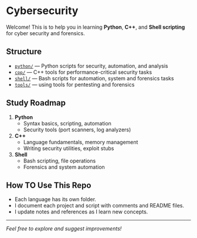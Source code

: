 # Cybersecurity

Welcome! This is to  help you in learning **Python**, **C++**, and **Shell scripting** for cyber security and forensics.

## Structure

- [`python/`](python/) — Python scripts for security, automation, and analysis
- [`cpp/`](cpp/) — C++ tools for performance-critical security tasks
- [`shell/`](shell/) — Bash scripts for automation, system and forensics tasks
- [`tools/`](tools/) — using tools for pentesting and  forensics 


## Study Roadmap

1. **Python**
   - Syntax basics, scripting, automation
   - Security tools (port scanners, log analyzers)
2. **C++**
   - Language fundamentals, memory management
   - Writing security utilities, exploit stubs
3. **Shell**
   - Bash scripting, file operations
   - Forensics and system automation

## How TO Use This Repo

- Each language has its own folder.
- I document each project and script with comments and README files.
- I update notes and references as I learn new concepts.

---

*Feel free to explore and suggest improvements!*
